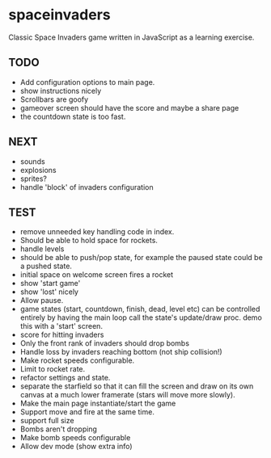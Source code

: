 spaceinvaders
=============

Classic Space Invaders game written in JavaScript as a learning exercise.

TODO
----

* Add configuration options to main page.
* show instructions nicely
* Scrollbars are goofy
* gameover screen should have the score and maybe a share page
* the countdown state is too fast.

NEXT
----

* sounds
* explosions
* sprites?
* handle 'block' of invaders configuration

TEST
----

* remove unneeded key handling code in index.
* Should be able to hold space for rockets.
* handle levels
* should be able to push/pop state, for example
  the paused state could be a pushed state.
* initial space on welcome screen fires a rocket
* show 'start game'
* show 'lost' nicely
* Allow pause.
* game states (start, countdown, finish, dead, level etc)
  can be controlled entirely by having the main loop call 
  the state's update/draw proc.
  demo this with a 'start' screen.
* score for hitting invaders
* Only the front rank of invaders should drop bombs
* Handle loss by invaders reaching bottom (not ship collision!)
* Make rocket speeds configurable.
* Limit to rocket rate.
* refactor settings and state.
* separate the starfield so that it can fill the screen
  and draw on its own canvas at a much lower framerate (stars
  will move more slowly).
* Make the main page instantiate/start the game
* Support move and fire at the same time.
* support full size
* Bombs aren't dropping
* Make bomb speeds configurable
* Allow dev mode (show extra info)